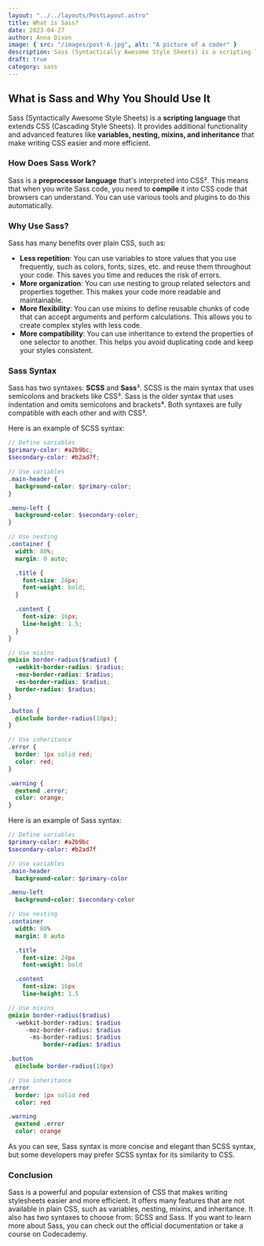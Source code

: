 ```yaml
---
layout: "../../layouts/PostLayout.astro"
title: What is Sass?
date: 2023-04-27
author: Anna Dixon
image: { src: "/images/post-6.jpg", alt: "A picture of a coder" }
description: Sass (Syntactically Awesome Style Sheets) is a scripting language that extends CSS (Cascading Style Sheets).
draft: true
category: sass
---
```


## What is Sass and Why You Should Use It

Sass (Syntactically Awesome Style Sheets) is a **scripting language** that extends CSS (Cascading Style Sheets). It provides additional functionality and advanced features like **variables, nesting, mixins, and inheritance** that make writing CSS easier and more efficient.

### How Does Sass Work?

Sass is a **preprocessor language** that's interpreted into CSS². This means that when you write Sass code, you need to **compile** it into CSS code that browsers can understand. You can use various tools and plugins to do this automatically.

### Why Use Sass?

Sass has many benefits over plain CSS, such as:

- **Less repetition**: You can use variables to store values that you use frequently, such as colors, fonts, sizes, etc. and reuse them throughout your code. This saves you time and reduces the risk of errors.
- **More organization**: You can use nesting to group related selectors and properties together. This makes your code more readable and maintainable.
- **More flexibility**: You can use mixins to define reusable chunks of code that can accept arguments and perform calculations. This allows you to create complex styles with less code.
- **More compatibility**: You can use inheritance to extend the properties of one selector to another. This helps you avoid duplicating code and keep your styles consistent.

### Sass Syntax

Sass has two syntaxes: **SCSS** and **Sass**³. SCSS is the main syntax that uses semicolons and brackets like CSS³. Sass is the older syntax that uses indentation and omits semicolons and brackets⁴. Both syntaxes are fully compatible with each other and with CSS³.

Here is an example of SCSS syntax:

```scss
// Define variables
$primary-color: #a2b9bc;
$secondary-color: #b2ad7f;

// Use variables
.main-header {
  background-color: $primary-color;
}

.menu-left {
  background-color: $secondary-color;
}

// Use nesting
.container {
  width: 80%;
  margin: 0 auto;

  .title {
    font-size: 24px;
    font-weight: bold;
  }

  .content {
    font-size: 16px;
    line-height: 1.5;
  }
}

// Use mixins
@mixin border-radius($radius) {
  -webkit-border-radius: $radius;
  -moz-border-radius: $radius;
  -ms-border-radius: $radius;
  border-radius: $radius;
}

.button {
  @include border-radius(10px);
}

// Use inheritance
.error {
  border: 1px solid red;
  color: red;
}

.warning {
  @extend .error;
  color: orange;
}
```

Here is an example of Sass syntax:

```sass
// Define variables
$primary-color: #a2b9bc
$secondary-color: #b2ad7f

// Use variables
.main-header
  background-color: $primary-color

.menu-left
  background-color: $secondary-color

// Use nesting
.container
  width: 80%
  margin: 0 auto

  .title
    font-size: 24px
    font-weight: bold

  .content
    font-size: 16px
    line-height: 1.5

// Use mixins
@mixin border-radius($radius)
  -webkit-border-radius: $radius
     -moz-border-radius: $radius
      -ms-border-radius: $radius
          border-radius: $radius

.button
  @include border-radius(10px)

// Use inheritance
.error
  border: 1px solid red
  color: red

.warning
  @extend .error
  color: orange
```

As you can see, Sass syntax is more concise and elegant than SCSS syntax, but some developers may prefer SCSS syntax for its similarity to CSS.

### Conclusion

Sass is a powerful and popular extension of CSS that makes writing stylesheets easier and more efficient. It offers many features that are not available in plain CSS, such as variables, nesting, mixins, and inheritance. It also has two syntaxes to choose from: SCSS and Sass. If you want to learn more about Sass, you can check out the official documentation or take a course on Codecademy.
